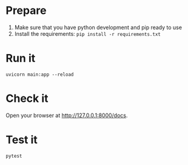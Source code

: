 # Prepare

1. Make sure that you have python development and pip ready to use
2. Install the requirements:
` pip install -r requirements.txt `

# Run it

`uvicorn main:app --reload`

# Check it

Open your browser at http://127.0.0.1:8000/docs.

# Test it

`pytest`

